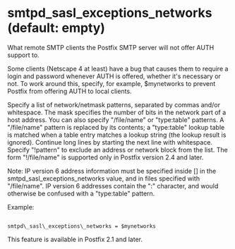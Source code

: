 # smtpd_sasl_exceptions_networks (default: empty)

What remote SMTP clients the Postfix SMTP server will not offer
AUTH support to.




Some clients (Netscape 4 at least) have a bug that causes them to
require a login and password whenever AUTH is offered, whether it's
necessary or not. To work around this, specify, for example,
$mynetworks to prevent Postfix from offering AUTH to local clients.




Specify a list of network/netmask patterns, separated by commas
and/or whitespace. The mask specifies the number of bits in the
network part of a host address. You can also specify "/file/name" or
"type:table" patterns. A "/file/name" pattern is replaced by its
contents; a "type:table" lookup table is matched when a table entry
matches a lookup string (the lookup result is ignored). Continue
long lines by starting the next line with whitespace. Specify
"!pattern" to exclude an address or network block from the list.
The form "!/file/name" is supported only in Postfix version 2.4 and
later. 


 Note: IP version 6 address information must be specified inside
[] in the smtpd\_sasl\_exceptions\_networks value, and in
files specified with "/file/name". IP version 6 addresses contain
the ":" character, and would otherwise be confused with a "type:table"
pattern. 



Example:




```

smtpd\_sasl\_exceptions\_networks = $mynetworks

```


This feature is available in Postfix 2.1 and later.



